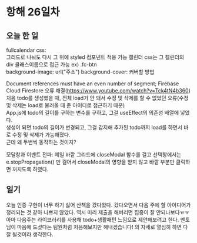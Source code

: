 # 항해 26일차

## 오늘 한 일  

fullcalendar css:  
그리드로 나눠도 다시 그 위에 styled 컴포넌트 적용 가능
캘린더 css는 그 캘린더의 div 클래스이름으로 접근 가능 ex) .fc-btn  
background-image: url("주소")
background-cover: 커버할 방법

Document references must have an even number of segment; Firebase Cloud Firestore 오류 해결(https://www.youtube.com/watch?v=Tck4tN4b360)  
처음 todo를 생성했을 때, 전체 load가 안 돼서 수정 및 삭제를 할 수 없었던 오류(수정 및 삭제는 load로 불러올 때 준 아이디로 접근하기 때문)  
App.js에 todo의 길이를 구하는 변수를 구하고, 그걸 useEffect의 의존성 배열에 넣었다.  
생성이 되면 todo의 길이가 변경되고, 그걸 감지해 추가된 todo까지 load를 하면서 바로 수정 및 삭제가 가능해졌다.  
근데 왜 두번씩 동작하는 것이지?  

모달창과 이벤트 전파:
제일 바깥 그리드에 closeModal 함수를 걸고 선택창에서는 e.stopPropagation() 만 걸어서 closeModal의 영향을 받지 않고 바깥 부분만 클릭하면 꺼지도록 하였다.


## 일기  
오늘 인증 구현이 너무 하기 싫어 산책을 갔다왔다. 갔다오면서 다음 주에 할 아이디어가 정리되는 것 같아 나쁘지 않았다. 역시 미리 제출을 해버리면 집중이 잘 안되나보다ㅠㅠ 아마 다음주는 라이브러리를 사용해 todo+생활패턴 느낌으로 제안해보려고 한다. 멘토님이 마음에 드셨다는 팀원처럼 처음해보지만 해내겠습니다! 의 자세로 열심히 하면 다 잘 될것이라 생각한다.